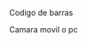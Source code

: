 <head>
    <meta charset="utf-8">
    <meta name="viewport" content="width=device-width">
    <title>Leer código de barras</title>
    <link href="style.css" rel="stylesheet" type="text/css" />
  </head>
  <body>
		<p id="resultado">Codigo de barras</p>
		<p>Camara movil o pc</p>
		<div id="contenedor"></div>
		<!-- Cargamos Quagga y luego nuestro script -->
		<script src="https://unpkg.com/quagga@0.12.1/dist/quagga.min.js"></script>
    <script src="script.js"></script>
  </body>
